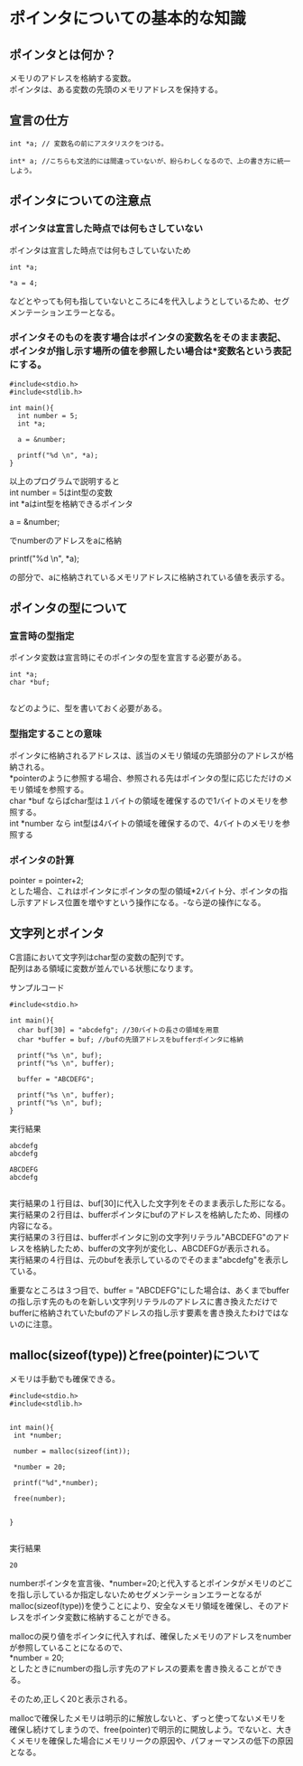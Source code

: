 # ポインタについての基本的な知識  
  
## ポインタとは何か？  
メモリのアドレスを格納する変数。  
ポインタは、ある変数の先頭のメモリアドレスを保持する。  
  
## 宣言の仕方  
```  
int *a; // 変数名の前にアスタリスクをつける。  
  
int* a; //こちらも文法的には間違っていないが、紛らわしくなるので、上の書き方に統一しよう。  
```  
  
## ポインタについての注意点  
### ポインタは宣言した時点では何もさしていない  
  
ポインタは宣言した時点では何もさしていないため  
```  
int *a;  
  
*a = 4;  
```  
  
などとやっても何も指していないところに4を代入しようとしているため、セグメンテーションエラーとなる。  
  
### ポインタそのものを表す場合はポインタの変数名をそのまま表記、ポインタが指し示す場所の値を参照したい場合は*変数名という表記にする。  
  
```  
#include<stdio.h>  
#include<stdlib.h>  
  
int main(){  
  int number = 5;  
  int *a;  
  
  a = &number;  
  
  printf("%d \n", *a);  
}  
```  
  
以上のプログラムで説明すると  
int number = 5はint型の変数  
int *aはint型を格納できるポインタ  
  
a = &number;  
  
でnumberのアドレスをaに格納  
  
printf("%d \n", *a);  
  
の部分で、aに格納されているメモリアドレスに格納されている値を表示する。  
  
## ポインタの型について  
### 宣言時の型指定  
ポインタ変数は宣言時にそのポインタの型を宣言する必要がある。  
```  
int *a;  
char *buf;  
  
```  
などのように、型を書いておく必要がある。  
  
### 型指定することの意味  
ポインタに格納されるアドレスは、該当のメモリ領域の先頭部分のアドレスが格納される。  
*pointerのように参照する場合、参照される先はポインタの型に応じただけのメモリ領域を参照する。  
char *buf ならばchar型は１バイトの領域を確保するので1バイトのメモリを参照する。  
int *number なら int型は4バイトの領域を確保するので、4バイトのメモリを参照する  
  
  
### ポインタの計算  
 pointer = pointer+2;  
とした場合、これはポインタにポインタの型の領域*2バイト分、ポインタの指し示すアドレス位置を増やすという操作になる。-なら逆の操作になる。  
  
  
## 文字列とポインタ  
C言語において文字列はchar型の変数の配列です。  
配列はある領域に変数が並んでいる状態になります。  
  
サンプルコード  
```  
#include<stdio.h>  
  
int main(){  
  char buf[30] = "abcdefg"; //30バイトの長さの領域を用意  
  char *buffer = buf; //bufの先頭アドレスをbufferポインタに格納  
  
  printf("%s \n", buf);  
  printf("%s \n", buffer);  
    
  buffer = "ABCDEFG";  
  
  printf("%s \n", buffer);  
  printf("%s \n", buf);  
}  
```  
  
実行結果  
```  
abcdefg  
abcdefg  
ABCDEFG  
abcdefg  
```  
  
実行結果の１行目は、buf[30]に代入した文字列をそのまま表示した形になる。  
実行結果の２行目は、bufferポインタにbufのアドレスを格納したため、同様の内容になる。  
実行結果の３行目は、bufferポインタに別の文字列リテラル"ABCDEFG"のアドレスを格納したため、bufferの文字列が変化し、ABCDEFGが表示される。  
実行結果の４行目は、元のbufを表示しているのでそのまま"abcdefg"を表示している。  
  
重要なところは３つ目で、buffer = "ABCDEFG"にした場合は、あくまでbufferの指し示す先のものを新しい文字列リテラルのアドレスに書き換えただけでbufferに格納されていたbufのアドレスの指し示す要素を書き換えたわけではないのに注意。  
  
## malloc(sizeof(type))とfree(pointer)について  
  
メモリは手動でも確保できる。  
  
```  
#include<stdio.h>  
#include<stdlib.h>  
  
  
int main(){  
 int *number;  
  
 number = malloc(sizeof(int));  
   
 *number = 20;  
  
 printf("%d",*number);  
  
 free(number);  
  
  
}  
  
```  
  
実行結果  
```  
20  
```  
  
numberポインタを宣言後、*number=20;と代入するとポインタがメモリのどこを指し示しているか指定しないためセグメンテーションエラーとなるが  
malloc(sizeof(type))を使うことにより、安全なメモリ領域を確保し、そのアドレスをポインタ変数に格納することができる。  
  
mallocの戻り値をポインタに代入すれば、確保したメモリのアドレスをnumberが参照していることになるので、  
*number = 20;  
としたときにnumberの指し示す先のアドレスの要素を書き換えることができる。  
  
そのため,正しく20と表示される。  
  
mallocで確保したメモリは明示的に解放しないと、ずっと使ってないメモリを確保し続けてしまうので、free(pointer)で明示的に開放しよう。でないと、大きくメモリを確保した場合にメモリリークの原因や、パフォーマンスの低下の原因となる。  
  
  
